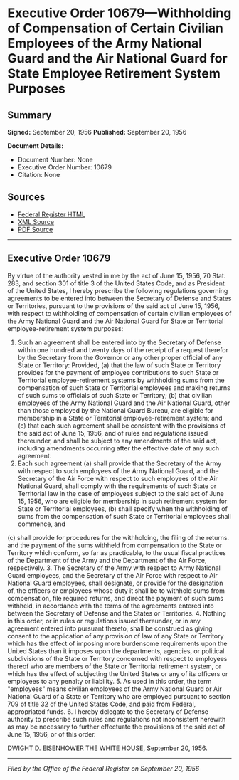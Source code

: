# Executive Order 10679—Withholding of Compensation of Certain Civilian Employees of the Army National Guard and the Air National Guard for State Employee Retirement System Purposes

## Summary

**Signed:** September 20, 1956
**Published:** September 20, 1956

**Document Details:**
- Document Number: None
- Executive Order Number: 10679
- Citation: None

## Sources
- [Federal Register HTML](https://www.presidency.ucsb.edu/documents/executive-order-10679-withholding-compensation-certain-civilian-employees-the-army)
- [XML Source](None)
- [PDF Source](None)

---

## Executive Order 10679

By virtue of the authority vested in me by the act of June 15, 1956, 70 Stat. 283, and section 301 of title 3 of the United States Code, and as President of the United States, I hereby prescribe the following regulations governing agreements to be entered into between the Secretary of Defense and States or Territories, pursuant to the provisions of the said act of June 15, 1956, with respect to withholding of compensation of certain civilian employees of the Army National Guard and the Air National Guard for State or Territorial employee-retirement system purposes:
1. Such an agreement shall be entered into by the Secretary of Defense within one hundred and twenty days of the receipt of a request therefor by the Secretary from the Governor or any other proper official of any State or Territory: Provided, (a) that the law of such State or Territory provides for the payment of employee contributions to such State or Territorial employee-retirement systems by withholding sums from the compensation of such State or Territorial employees and making returns of such sums to officials of such State or Territory; (b) that civilian employees of the Army National Guard and the Air National Guard, other than those employed by the National Guard Bureau, are eligible for membership in a State or Territorial employee-retirement system; and (c) that each such agreement shall be consistent with the provisions of the said act of June 15, 1956, and of rules and regulations issued thereunder, and shall be subject to any amendments of the said act, including amendments occurring after the effective date of any such agreement.
2. Each such agreement (a) shall provide that the Secretary of the Army with respect to such employees of the Army National Guard, and the Secretary of the Air Force with respect to such employees of the Air National Guard, shall comply with the requirements of such State or Territorial law in the case of employees subject to the said act of June 15, 1956, who are eligible for membership in such retirement system for State or Territorial employees, (b) shall specify when the withholding of sums from the compensation of such State or Territorial employees shall commence, and

(c) shall provide for procedures for the withholding, the filing of the returns. and the payment of the sums withheld from compensation to the State or Territory which conform, so far as practicable, to the usual fiscal practices of the Department of the Army and the Department of the Air Force, respectively.
3. The Secretary of the Army with respect to Army National Guard employees, and the Secretary of the Air Force with respect to Air National Guard employees, shall designate, or provide for the designation of, the officers or employees whose duty it shall be to withhold sums from compensation, file required returns, and direct the payment of such sums withheld, in accordance with the terms of the agreements entered into between the Secretary of Defense and the States or Territories.
4. Nothing in this order, or in rules or regulations issued thereunder, or in any agreement entered into pursuant thereto, shall be construed as giving consent to the application of any provision of law of any State or Territory which has the effect of imposing more burdensome requirements upon the United States than it imposes upon the departments, agencies, or political subdivisions of the State or Territory concerned with respect to employees thereof who are members of the State or Territorial retirement system, or which has the effect of subjecting the United States or any of its officers or employees to any penalty or liability.
5. As used in this order, the term "employees" means civilian employees of the Army National Guard or Air National Guard of a State or Territory who are employed pursuant to section 709 of title 32 of the United States Code, and paid from Federal, appropriated funds.
6. I hereby delegate to the Secretary of Defense authority to prescribe such rules and regulations not inconsistent herewith as may be necessary to further effectuate the provisions of the said act of June 15, 1956, or of this order.

DWIGHT D. EISENHOWER
THE WHITE HOUSE,
September 20, 1956.

---

*Filed by the Office of the Federal Register on September 20, 1956*
